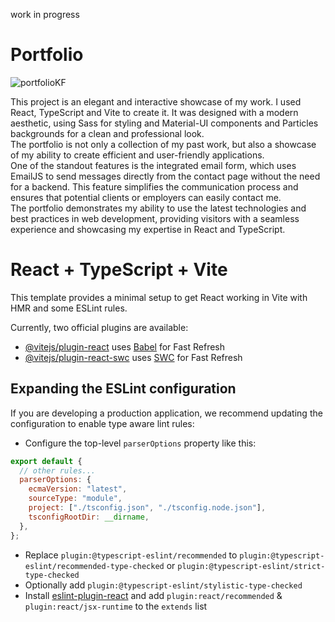 work in progress

# Portfolio

![portfolioKF](https://github.com/katarzynaFronc/Portfolio/assets/111447530/844c2358-7c7b-4e00-b5c2-775021f11406)

This project is an elegant and interactive showcase of my work. I used React, TypeScript and Vite to create it. It was designed with a modern aesthetic, using Sass for styling and Material-UI components and Particles backgrounds for a clean and professional look. </br>
The portfolio is not only a collection of my past work, but also a showcase of my ability to create efficient and user-friendly applications.</br>
One of the standout features is the integrated email form, which uses EmailJS to send messages directly from the contact page without the need for a backend. This feature simplifies the communication process and ensures that potential clients or employers can easily contact me.</br>
The portfolio demonstrates my ability to use the latest technologies and best practices in web development, providing visitors with a seamless experience and showcasing my expertise in React and TypeScript.

# React + TypeScript + Vite

This template provides a minimal setup to get React working in Vite with HMR and some ESLint rules.

Currently, two official plugins are available:

- [@vitejs/plugin-react](https://github.com/vitejs/vite-plugin-react/blob/main/packages/plugin-react/README.md) uses [Babel](https://babeljs.io/) for Fast Refresh
- [@vitejs/plugin-react-swc](https://github.com/vitejs/vite-plugin-react-swc) uses [SWC](https://swc.rs/) for Fast Refresh

## Expanding the ESLint configuration

If you are developing a production application, we recommend updating the configuration to enable type aware lint rules:

- Configure the top-level `parserOptions` property like this:

```js
export default {
  // other rules...
  parserOptions: {
    ecmaVersion: "latest",
    sourceType: "module",
    project: ["./tsconfig.json", "./tsconfig.node.json"],
    tsconfigRootDir: __dirname,
  },
};
```

- Replace `plugin:@typescript-eslint/recommended` to `plugin:@typescript-eslint/recommended-type-checked` or `plugin:@typescript-eslint/strict-type-checked`
- Optionally add `plugin:@typescript-eslint/stylistic-type-checked`
- Install [eslint-plugin-react](https://github.com/jsx-eslint/eslint-plugin-react) and add `plugin:react/recommended` & `plugin:react/jsx-runtime` to the `extends` list
